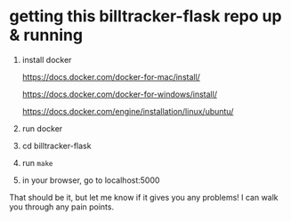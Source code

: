 # getting this billtracker-flask repo up & running

1. install docker

   https://docs.docker.com/docker-for-mac/install/

   https://docs.docker.com/docker-for-windows/install/

   https://docs.docker.com/engine/installation/linux/ubuntu/
2. run docker
3. cd billtracker-flask
4. run `make`
5. in your browser, go to localhost:5000

That should be it, but let me know if it gives you any problems!  I can
walk you through any pain points.
